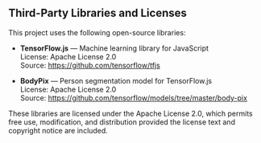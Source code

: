 ## Third-Party Libraries and Licenses
This project uses the following open-source libraries:

- **TensorFlow.js** — Machine learning library for JavaScript  
  License: Apache License 2.0  
  Source: https://github.com/tensorflow/tfjs  

- **BodyPix** — Person segmentation model for TensorFlow.js  
  License: Apache License 2.0  
  Source: https://github.com/tensorflow/models/tree/master/body-pix  

These libraries are licensed under the Apache License 2.0, which permits free use, modification, and distribution provided the license text and copyright notice are included.
